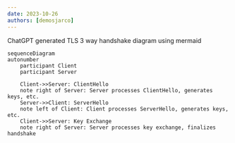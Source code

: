 ```yaml
---
date: 2023-10-26
authors: [demosjarco]
---
```


ChatGPT generated TLS 3 way handshake diagram using mermaid

<!-- more -->

```mermaid
sequenceDiagram
autonumber
    participant Client
    participant Server

    Client->>Server: ClientHello
    note right of Server: Server processes ClientHello, generates keys, etc.
    Server->>Client: ServerHello
    note left of Client: Client processes ServerHello, generates keys, etc.
    Client->>Server: Key Exchange
    note right of Server: Server processes key exchange, finalizes handshake
```